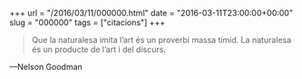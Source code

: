 +++
url = "/2016/03/11/000000.html"
date = "2016-03-11T23:00:00+00:00"
slug = "000000"
tags = ["citacions"]
+++

> Que la naturalesa imita l’art és un proverbi massa tímid. La naturalesa és un producte de l’art i del discurs.

—Nelson Goodman

